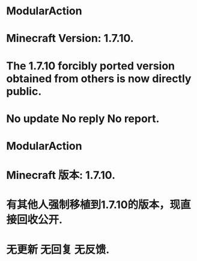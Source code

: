 # ModularAction
# Minecraft Version: 1.7.10.
# The 1.7.10 forcibly ported version obtained from others is now directly public.
# No update No reply No report.

# ModularAction
# Minecraft 版本: 1.7.10.
# 有其他人强制移植到1.7.10的版本，现直接回收公开.
# 无更新 无回复 无反馈.